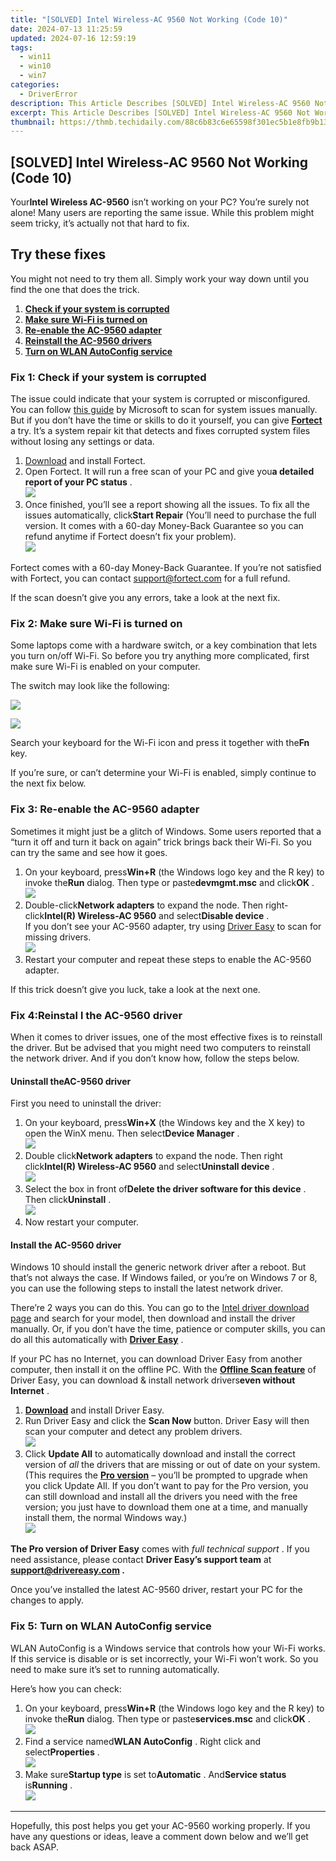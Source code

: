 ```yaml
---
title: "[SOLVED] Intel Wireless-AC 9560 Not Working (Code 10)"
date: 2024-07-13 11:25:59
updated: 2024-07-16 12:59:19
tags:
  - win11
  - win10
  - win7
categories:
  - DriverError
description: This Article Describes [SOLVED] Intel Wireless-AC 9560 Not Working (Code 10)
excerpt: This Article Describes [SOLVED] Intel Wireless-AC 9560 Not Working (Code 10)
thumbnail: https://thmb.techidaily.com/88c6b83c6e65598f301ec5b1e8fb9b13fd16a0c81d9ff03972a4b84d06ac7c03.jpg
---
```


## [SOLVED] Intel Wireless-AC 9560 Not Working (Code 10)

 Your**Intel Wireless AC-9560** isn’t working on your PC? You’re surely not alone! Many users are reporting the same issue. While this problem might seem tricky, it’s actually not that hard to fix.

## Try these fixes

 You might not need to try them all. Simply work your way down until you find the one that does the trick.

1. [**Check if your system is corrupted**](https://tidio.pxf.io/9grog5)
2. [**Make sure Wi-Fi is turned on**](https://jalbum-affiliate-program.sjv.io/mmjynq)
3. [**Re-enable the AC-9560 adapter**](https://copa.sjv.io/6eoowq)
4. **[Reinstall the AC-9560 drivers](https://25home.pxf.io/vnbxnv)**
5. **[Turn on WLAN AutoConfig service](https://uperfect.sjv.io/g1jgba)**

### Fix 1: Check if your system is corrupted

 The issue could indicate that your system is corrupted or misconfigured. You can follow [this guide](https://support.microsoft.com/en-us/topic/use-the-system-file-checker-tool-to-repair-missing-or-corrupted-system-files-79aa86cb-ca52-166a-92a3-966e85d4094e) by Microsoft to scan for system issues manually. But if you don’t have the time or skills to do it yourself, you can give **[Fortect](https://tools.techidaily.com/drivereasy/download/)**  a try. It’s a system repair kit that detects and fixes corrupted system files without losing any settings or data.

1. [Download](https://tools.techidaily.com/drivereasy/download/) and install Fortect.
2. Open Fortect. It will run a free scan of your PC and give you**a detailed report of your PC status** .  
![](https://images.drivereasy.com/wp-content/uploads/2020/10/fortect-start-scan.jpg)
3. Once finished, you’ll see a report showing all the issues. To fix all the issues automatically, click**Start Repair** (You’ll need to purchase the full version. It comes with a 60-day Money-Back Guarantee so you can refund anytime if Fortect doesn’t fix your problem).  
![](https://images.drivereasy.com/wp-content/uploads/2020/10/fortect-start-repair.jpg)

 Fortect comes with a 60-day Money-Back Guarantee. If you’re not satisfied with Fortect, you can contact <support@fortect.com> for a full refund.

 If the scan doesn’t give you any errors, take a look at the next fix.

### Fix 2: Make sure Wi-Fi is turned on

 Some laptops come with a hardware switch, or a key combination that lets you turn on/off Wi-Fi. So before you try anything more complicated, first make sure Wi-Fi is enabled on your computer.

The switch may look like the following:

![](https://images.drivereasy.com/wp-content/uploads/2017/10/img_59f17e7c46827.jpg)

![](https://images.drivereasy.com/wp-content/uploads/2017/10/img_59f17ebaccb9a.jpg)

 Search your keyboard for the Wi-Fi icon and press it together with the**Fn** key.

 If you’re sure, or can’t determine your Wi-Fi is enabled, simply continue to the next fix below.

### Fix 3: Re-enable the AC-9560 adapter

 Sometimes it might just be a glitch of Windows. Some users reported that a “turn it off and turn it back on again” trick brings back their Wi-Fi. So you can try the same and see how it goes.

1. On your keyboard, press**Win+R** (the Windows logo key and the R key) to invoke the**Run** dialog. Then type or paste**devmgmt.msc** and click**OK** .  
![](https://images.drivereasy.com/wp-content/uploads/2020/12/devmgmt-msc-ok.jpg)
2. Double-click**Network adapters** to expand the node. Then right-click**Intel(R) Wireless-AC 9560** and select**Disable device** .  
 If you don’t see your AC-9560 adapter, try using [Driver Easy](https://tools.techidaily.com/drivereasy/download/) to scan for missing drivers.  
![](https://images.drivereasy.com/wp-content/uploads/2021/04/9560-disable-1.jpg)
3. Restart your computer and repeat these steps to enable the AC-9560 adapter.

If this trick doesn’t give you luck, take a look at the next one.

### Fix 4:**Reinstal** l the AC-9560 driver

 When it comes to driver issues, one of the most effective fixes is to reinstall the driver. But be advised that you might need two computers to reinstall the network driver. And if you don’t know how, follow the steps below.

#### Uninstall the**AC-9560 driver**

First you need to uninstall the driver:

1. On your keyboard, press**Win+X** (the Windows key and the X key) to open the WinX menu. Then select**Device Manager** .  
![](https://images.drivereasy.com/wp-content/uploads/2021/04/winx-menu-device-manager.jpg)
2. Double click**Network adapters** to expand the node. Then right click**Intel(R) Wireless-AC 9560** and select**Uninstall device** .  
![](https://images.drivereasy.com/wp-content/uploads/2021/04/reinstall-9560-1.jpg)
3. Select the box in front of**Delete the driver software for this device** . Then click**Uninstall** .  
![](https://images.drivereasy.com/wp-content/uploads/2021/04/reinstall-9560-2.jpg)
4. Now restart your computer.

#### Install the AC-9560 driver

 Windows 10 should install the generic network driver after a reboot. But that’s not always the case. If Windows failed, or you’re on Windows 7 or 8, you can use the following steps to install the latest network driver.

 There’re 2 ways you can do this. You can go to the [Intel driver download page](https://ark.intel.com/content/www/us/en/ark/products/99446/intel-wireless-ac-9560.html) and search for your model, then download and install the driver manually. Or, if you don’t have the time, patience or computer skills, you can do all this automatically with [**Driver Easy**](https://tools.techidaily.com/drivereasy/download/) .

 If your PC has no Internet, you can download Driver Easy from another computer, then install it on the offline PC. With the **[Offline Scan feature](https://tools.techidaily.com/drivereasy/download/)**  of Driver Easy, you can download & install network drivers**even without Internet** .

1. **[Download](https://tools.techidaily.com/drivereasy/download/)**  and install Driver Easy.
2. Run Driver Easy and click the **Scan Now** button. Driver Easy will then scan your computer and detect any problem drivers.  
![](https://images.drivereasy.com/wp-content/uploads/2020/11/Scan-now-1.jpg)
3. Click **Update All** to automatically download and install the correct version of _all_ the drivers that are missing or out of date on your system.  
 (This requires the **[Pro version](https://tools.techidaily.com/drivereasy/download/)**  – you’ll be prompted to upgrade when you click Update All. If you don’t want to pay for the Pro version, you can still download and install all the drivers you need with the free version; you just have to download them one at a time, and manually install them, the normal Windows way.)  
![](https://images.drivereasy.com/wp-content/uploads/2021/04/9560-de-update.jpg)

**The Pro version of Driver Easy** comes with _full technical support_ . If you need assistance, please contact **Driver Easy’s support team** at **[support@drivereasy.com](https://bellelily.pxf.io/m5azgm) .**

 Once you’ve installed the latest AC-9560 driver, restart your PC for the changes to apply.

### Fix 5: Turn on WLAN AutoConfig service

 WLAN AutoConfig is a Windows service that controls how your Wi-Fi works. If this service is disable or is set incorrectly, your Wi-Fi won’t work. So you need to make sure it’s set to running automatically.

Here’s how you can check:

1. On your keyboard, press**Win+R** (the Windows logo key and the R key) to invoke the**Run** dialog. Then type or paste**services.msc** and click**OK** .  
![](https://images.drivereasy.com/wp-content/uploads/2020/08/run-box-services-msc.jpg)
2. Find a service named**WLAN AutoConfig** . Right click and select**Properties** .  
![](https://images.drivereasy.com/wp-content/uploads/2021/04/wlan-autoconfig-properties-1.jpg)
3. Make sure**Startup type** is set to**Automatic** . And**Service status** is**Running** .  
![](https://images.drivereasy.com/wp-content/uploads/2021/04/wlan-autoconfig-properties-2.jpg)

---

 Hopefully, this post helps you get your AC-9560 working properly. If you have any questions or ideas, leave a comment down below and we’ll get back ASAP.

<ins class="adsbygoogle"
     style="display:block"
     data-ad-format="autorelaxed"
     data-ad-client="ca-pub-7571918770474297"
     data-ad-slot="1223367746"></ins>



<ins class="adsbygoogle"
     style="display:block"
     data-ad-client="ca-pub-7571918770474297"
     data-ad-slot="8358498916"
     data-ad-format="auto"
     data-full-width-responsive="true"></ins>
